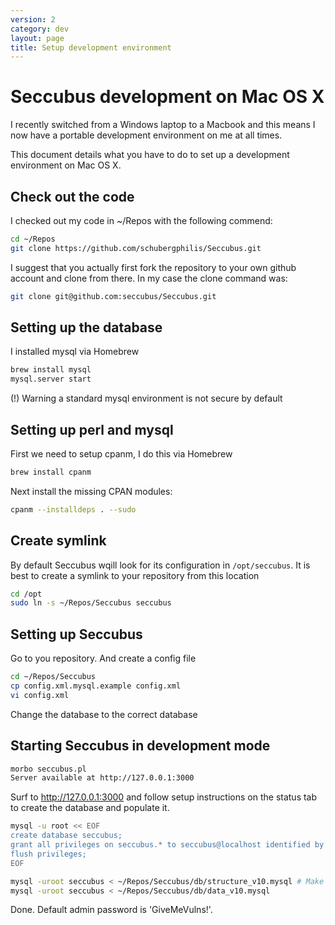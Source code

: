```yaml
---
version: 2
category: dev
layout: page
title: Setup development environment
---
```


Seccubus development on Mac OS X
================================

I recently switched from a Windows laptop to a Macbook and this means I now have a portable
development environment on me at all times.

This document details what you have to do to set up a development environment on Mac OS X.

Check out the code
------------------
I checked out my code in ~/Repos with the following commend:

```bash
cd ~/Repos
git clone https://github.com/schubergphilis/Seccubus.git
```

I suggest that you actually first fork the repository to your own github account and clone from there. In my case the clone command was:

```bash
git clone git@github.com:seccubus/Seccubus.git
```

Setting up the database
-----------------------
I installed mysql via Homebrew

```bash
brew install mysql
mysql.server start
```

(!) Warning a standard mysql environment is not secure by default

Setting up perl and mysql
-------------------------

First we need to setup cpanm, I do this via Homebrew

```bash
brew install cpanm
```

Next install the missing CPAN modules:

```bash
cpanm --installdeps . --sudo
```

Create symlink
--------------
By default Seccubus wqill look for its configuration in `/opt/seccubus`. It is best to create a symlink to your repository from this location

```bash
cd /opt
sudo ln -s ~/Repos/Seccubus seccubus
```


Setting up Seccubus
-------------------
Go to you repository. And create a config file
	
```bash
cd ~/Repos/Seccubus
cp config.xml.mysql.example config.xml
vi config.xml
```

Change the database to the correct database

Starting Seccubus in development mode
-------------------------------------

```bash
morbo seccubus.pl
Server available at http://127.0.0.1:3000
```

Surf to <http://127.0.0.1:3000> and follow setup instructions on the status tab to create the database and populate it.

```bash
mysql -u root << EOF
create database seccubus;
grant all privileges on seccubus.* to seccubus@localhost identified by 'seccubus';
flush privileges;
EOF

mysql -uroot seccubus < ~/Repos/Seccubus/db/structure_v10.mysql # Make sure this is the latest version available
mysql -uroot seccubus < ~/Repos/Seccubus/db/data_v10.mysql
```

Done. Default admin password is 'GiveMeVulns!'.